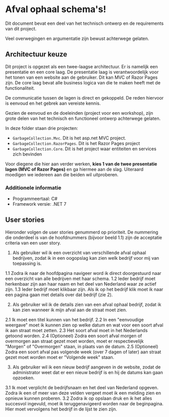 # Afval ophaal schema's!

Dit document bevat een deel van het technisch ontwerp en de requirements van dit project.

Veel overwegingen en argumentatie zijn bewust achterwege gelaten.

## Architectuur keuze

Dit project is opgezet als een twee-laagse architectuur. Er is namelijk een presentatie en een core laag. 
De presentatie laag is verantwoordelijk voor het tonen van een website aan de gebruiker. Dit kan MVC of Razor Pages zijn.
De core laag bevat alle business logica van die te maken heeft met de functionaliteit.

De communicatie tussen de lagen is direct en gekoppeld. De reden hiervoor is eenvoud en het gebrek aan vereiste kennis. 

Gezien de eenvoud en de doeleinden (project voor een workshop), zijn grote delen van het technisch en functioneel ontwerp achterwege gelaten.

In deze folder staan drie projecten:
 - `GarbageCollection.Mvc`. Dit is het asp.net MVC project.
 - `GarbageCollection.RazorPages`. Dit is het Razor Pages project
 - `GarbageCollection.Core`. Dit is het project waar entiteiten en services zich bevinden

Voor diegene die hier aan verder werken, **kies 1 van de twee presentatie lagen (MVC of Razor Pages)** en ga hiermee aan de slag.
Uiteraard moedigen we iedereen aan die beiden wil uitproberen.

### Additionele informatie

- Programmeertaal: C#
- Framework versie: .NET 7


## User stories

Hieronder volgen de user stories genummerd op prioriteit. De nummering die onderdeel is van de hoofdnummers (bijvoor beeld 1.1) zijn de acceptatie criteria van een user story.

1. Als gebruiker wil ik een overzicht van verschillende afval ophaal bedrijven, zodat ik in een oogopslag kan zien welk bedrijf voor mij van toepassing is.

  1.1 Zodra ik naar de hoofdpagina navigeer word ik direct doorgestuurd naar een overzicht van alle bedrijven met haar schema.
  1.2 Ieder bedrijf moet herkenbaar zijn aan haar naam en het deel van Nederland waar ze actief zijn.
  1.3 Ieder bedrijf moet klikbaar zijn. Als ik op het bedrijf klik moet ik naar een pagina gaan met details over dat bedrijf (zie 2).

2. Als gebruiker wil ik de details zien van een afval ophaal bedrijf, zodat ik kan zien wanneer ik mijn afval aan de straat moet zien.

  2.1 Ik moet een titel kunnen van het bedrijf.
  2.2 In een "eenvoudige weergave" moet ik kunnen zien op welke datum en wat voor een soort afval ik aan straat moet zetten.
  2.3 Het soort afval moet in het Nederlands getoond worden.
  2.4 (Optioneel) Zodra een soort afval morgen of overmorgen aan straat gezet moet worden, moet er respectievelijk "Morgen" of "Overmorgen" staan, in plaats van de datum.
  2.5 (Optioneel) Zodra een soort afval pas volgende week (over 7 dagen of later) aan straat gezet moet worden moet er "Volgende week" staan.

3. Als gebruiker wil ik een nieuw bedrijf aangeven in de website, zodat de administrator weet dat er een nieuw bedrijf is en hij de datums kan gaan opzoeken.

  3.1 Ik moet verplicht de bedrijfsnaam en het deel van Nederland opgeven. Zodra ik een of meer van deze velden vergeet moet ik een melding zien en opnieuw kunnen proberen.
  3.2 Zodra ik op opslaan druk en ik het alles succesvol ingevuld, moet ik teruggenavigeerd worden naar de beginpagina. Hier moet vervolgens het bedrijf in de lijst te zien zijn.



